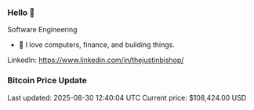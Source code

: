 ### Hello 🤙  

Software Engineering

- 🔭 I love computers, finance, and building things.
  
LinkedIn: https://www.linkedin.com/in/thejustinbishop/  










































































































































































































































































































































































































































































































































































































































































































































































































































































































































































































































### Bitcoin Price Update
Last updated: 2025-08-30 12:40:04 UTC
Current price: $108,424.00 USD
